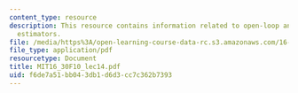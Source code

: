 ```yaml
---
content_type: resource
description: This resource contains information related to open-loop and closed-loop
  estimators.
file: /media/https%3A/open-learning-course-data-rc.s3.amazonaws.com/16-30-feedback-control-systems-fall-2010/f6de7a51bb043db1d6d3cc7c362b7393_MIT16_30F10_lec14.pdf
file_type: application/pdf
resourcetype: Document
title: MIT16_30F10_lec14.pdf
uid: f6de7a51-bb04-3db1-d6d3-cc7c362b7393
---
```

